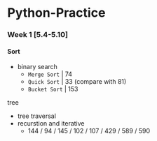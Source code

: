 # Python-Practice

### Week 1 [5.4-5.10]
#### Sort
- binary search		
  - `Merge Sort`	| 74
  - `Quick Sort`	| 33 (compare with 81)
  - `Bucket Sort`	| 153

tree
- tree traversal 
- recurstion and iterative
  - 144 / 94 / 145 / 102 / 107 / 429 / 589 / 590 




